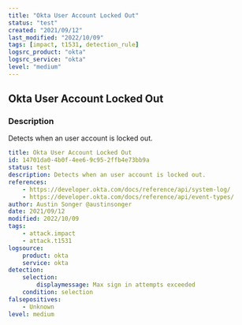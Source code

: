 ```yaml
---
title: "Okta User Account Locked Out"
status: "test"
created: "2021/09/12"
last_modified: "2022/10/09"
tags: [impact, t1531, detection_rule]
logsrc_product: "okta"
logsrc_service: "okta"
level: "medium"
---
```


## Okta User Account Locked Out

### Description

Detects when an user account is locked out.

```yml
title: Okta User Account Locked Out
id: 14701da0-4b0f-4ee6-9c95-2ffb4e73bb9a
status: test
description: Detects when an user account is locked out.
references:
    - https://developer.okta.com/docs/reference/api/system-log/
    - https://developer.okta.com/docs/reference/api/event-types/
author: Austin Songer @austinsonger
date: 2021/09/12
modified: 2022/10/09
tags:
    - attack.impact
    - attack.t1531
logsource:
    product: okta
    service: okta
detection:
    selection:
        displaymessage: Max sign in attempts exceeded
    condition: selection
falsepositives:
    - Unknown
level: medium

```
